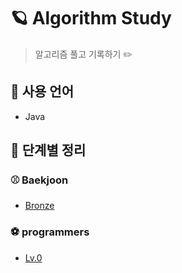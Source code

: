 
# 🪐 Algorithm Study
> 알고리즘 풀고 기록하기 ✏️

## 📌 사용 언어
- Java

## 🚀 단계별 정리
### ⚾ Baekjoon 
- [Bronze](https://github.com/j-hann/algorithm-study/tree/main/%EB%B0%B1%EC%A4%80)
### ⚽ programmers
- [Lv.0](https://github.com/j-hann/algorithm-study/tree/main/%ED%94%84%EB%A1%9C%EA%B7%B8%EB%9E%98%EB%A8%B8%EC%8A%A4/0)



